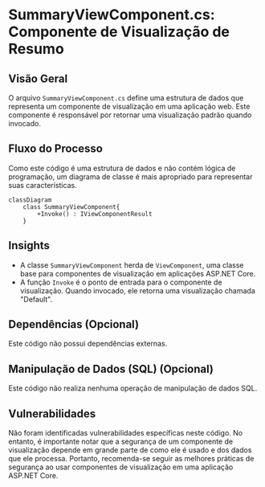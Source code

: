 # SummaryViewComponent.cs: Componente de Visualização de Resumo

## Visão Geral
O arquivo `SummaryViewComponent.cs` define uma estrutura de dados que representa um componente de visualização em uma aplicação web. Este componente é responsável por retornar uma visualização padrão quando invocado.

## Fluxo do Processo
Como este código é uma estrutura de dados e não contém lógica de programação, um diagrama de classe é mais apropriado para representar suas características.

```mermaid
classDiagram
    class SummaryViewComponent{
        +Invoke() : IViewComponentResult
    }
```

## Insights
- A classe `SummaryViewComponent` herda de `ViewComponent`, uma classe base para componentes de visualização em aplicações ASP.NET Core.
- A função `Invoke` é o ponto de entrada para o componente de visualização. Quando invocado, ele retorna uma visualização chamada "Default".

## Dependências (Opcional)
Este código não possui dependências externas.

## Manipulação de Dados (SQL) (Opcional)
Este código não realiza nenhuma operação de manipulação de dados SQL.

## Vulnerabilidades
Não foram identificadas vulnerabilidades específicas neste código. No entanto, é importante notar que a segurança de um componente de visualização depende em grande parte de como ele é usado e dos dados que ele processa. Portanto, recomenda-se seguir as melhores práticas de segurança ao usar componentes de visualização em uma aplicação ASP.NET Core.